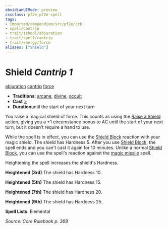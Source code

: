 ```yaml
---
obsidianUIMode: preview
cssclass: pf2e,pf2e-spell
tags:
- imported/compendium/src/pf2e/crb
- spell/cantrip
- trait/school/abjuration
- trait/spell/cantrip
- trait/energy/force
aliases: ["Shield"]
---
```

# Shield *Cantrip 1*   
[abjuration](abjuration.md)  [cantrip](cantrip.md)  [force](force.md)  

- **Traditions**: [arcane](arcane.md), [divine](divine.md), [occult](occult.md)
- **Cast** [>](chapter-9-playing-the-game.md#Actions "Single Action") 
- **Duration**until the start of your next turn

You raise a magical shield of force. This counts as using the [Raise a Shield](raise-a-shield.md) action, giving you a +1 circumstance bonus to AC until the start of your next turn, but it doesn't require a hand to use.

While the spell is in effect, you can use the [Shield Block](../feats/shield-block.md) reaction with your magic shield. The shield has Hardness 5. After you use [Shield Block](../feats/shield-block.md), the spell ends and you can't cast it again for 10 minutes. Unlike a normal [Shield Block](../feats/shield-block.md), you can use the spell's reaction against the [magic missile](magic-missile.md) spell.

Heightening the spell increases the shield's Hardness.

**Heightened (3rd)** The shield has Hardness 10.

**Heightened (5th)** The shield has Hardness 15.

**Heightened (7th)** The shield has Hardness 20.

**Heightened (9th)** The shield has Hardness 25.

**Spell Lists**: Elemental

*Source: Core Rulebook p. 368*